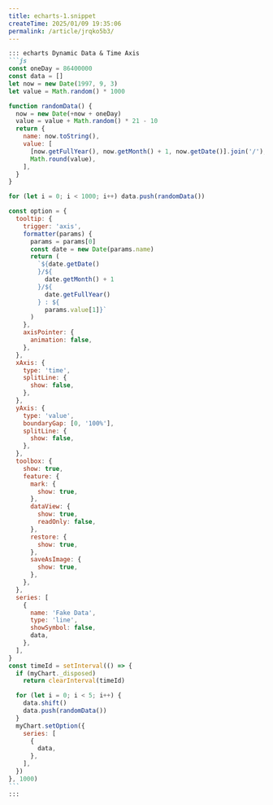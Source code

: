 ```yaml
---
title: echarts-1.snippet
createTime: 2025/01/09 19:35:06
permalink: /article/jrqko5b3/
---
```

````md
::: echarts Dynamic Data & Time Axis
```js
const oneDay = 86400000
const data = []
let now = new Date(1997, 9, 3)
let value = Math.random() * 1000

function randomData() {
  now = new Date(+now + oneDay)
  value = value + Math.random() * 21 - 10
  return {
    name: now.toString(),
    value: [
      [now.getFullYear(), now.getMonth() + 1, now.getDate()].join('/'),
      Math.round(value),
    ],
  }
}

for (let i = 0; i < 1000; i++) data.push(randomData())

const option = {
  tooltip: {
    trigger: 'axis',
    formatter(params) {
      params = params[0]
      const date = new Date(params.name)
      return (
        `${date.getDate()
        }/${
          date.getMonth() + 1
        }/${
          date.getFullYear()
        } : ${
          params.value[1]}`
      )
    },
    axisPointer: {
      animation: false,
    },
  },
  xAxis: {
    type: 'time',
    splitLine: {
      show: false,
    },
  },
  yAxis: {
    type: 'value',
    boundaryGap: [0, '100%'],
    splitLine: {
      show: false,
    },
  },
  toolbox: {
    show: true,
    feature: {
      mark: {
        show: true,
      },
      dataView: {
        show: true,
        readOnly: false,
      },
      restore: {
        show: true,
      },
      saveAsImage: {
        show: true,
      },
    },
  },
  series: [
    {
      name: 'Fake Data',
      type: 'line',
      showSymbol: false,
      data,
    },
  ],
}
const timeId = setInterval(() => {
  if (myChart._disposed)
    return clearInterval(timeId)

  for (let i = 0; i < 5; i++) {
    data.shift()
    data.push(randomData())
  }
  myChart.setOption({
    series: [
      {
        data,
      },
    ],
  })
}, 1000)
```
:::
````
